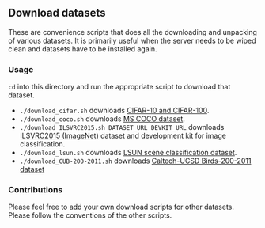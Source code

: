 ## Download datasets
These are convenience scripts that does all the downloading and
unpacking of various datasets. It is primarily useful when
the server needs to be wiped clean and datasets have to be
installed again.

### Usage
`cd` into this directory and run the appropriate script to
download that dataset.

- `./download_cifar.sh` downloads
[CIFAR-10 and CIFAR-100](https://www.cs.toronto.edu/~kriz/cifar.html).
- `./download_coco.sh` downloads
[MS COCO dataset](http://mscoco.org/).
- `./download_ILSVRC2015.sh DATASET_URL DEVKIT_URL` downloads
[ILSVRC2015 (ImageNet)](http://www.image-net.org) dataset
and development kit for image classification.
- `./download_lsun.sh` downloads
[LSUN scene classification dataset](http://lsun.cs.princeton.edu/#classification).
- `./download_CUB-200-2011.sh` downloads
[Caltech-UCSD Birds-200-2011 dataset](http://www.vision.caltech.edu/visipedia/CUB-200-2011.html)

### Contributions
Please feel free to add your own download scripts for other datasets.
Please follow the conventions of the other scripts.
